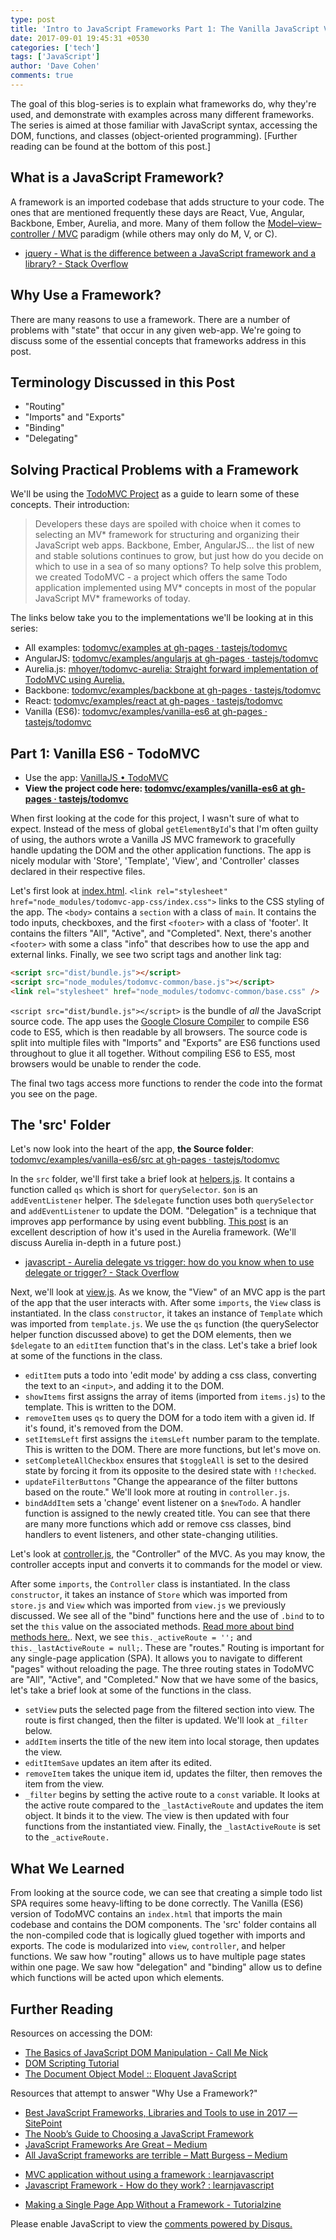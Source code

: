 ```yaml
---
type: post
title: 'Intro to JavaScript Frameworks Part 1: The Vanilla JavaScript Version of TodoMVC'
date: 2017-09-01 19:45:31 +0530
categories: ['tech']
tags: ['JavaScript']
author: 'Dave Cohen'
comments: true
---
```


The goal of this blog-series is to explain what frameworks do, why they're used, and demonstrate with examples across many different frameworks. The series is aimed at those familiar with JavaScript syntax, accessing the DOM, functions, and classes (object-oriented programming). [Further reading can be found at the bottom of this post.]

## What is a JavaScript Framework?

A framework is an imported codebase that adds structure to your code. The ones that are mentioned frequently these days are React, Vue, Angular, Backbone, Ember, Aurelia, and more. Many of them follow the [Model–view–controller / MVC](https://en.wikipedia.org/wiki/Model%E2%80%93view%E2%80%93controller) paradigm (while others may only do M, V, or C).

- [jquery - What is the difference between a JavaScript framework and a library? - Stack Overflow](https://stackoverflow.com/questions/11576018/what-is-the-difference-between-a-javascript-framework-and-a-library)

## Why Use a Framework?

There are many reasons to use a framework. There are a number of problems with "state" that occur in any given web-app. We're going to discuss some of the essential concepts that frameworks address in this post.

## Terminology Discussed in this Post

- "Routing"
- "Imports" and "Exports"
- "Binding"
- "Delegating"

## Solving Practical Problems with a Framework

We'll be using the [TodoMVC Project](https://todomvc.com) as a guide to learn some of these concepts. Their introduction:

> Developers these days are spoiled with choice when it comes to selecting an MV* framework for structuring and organizing their JavaScript web apps.
> Backbone, Ember, AngularJS… the list of new and stable solutions continues to grow, but just how do you decide on which to use in a sea of so many options?
> To help solve this problem, we created TodoMVC - a project which offers the same Todo application implemented using MV* concepts in most of the popular JavaScript MV\* frameworks of today.

The links below take you to the implementations we'll be looking at in this series:

- All examples: [todomvc/examples at gh-pages · tastejs/todomvc](https://github.com/tastejs/todomvc/tree/gh-pages/examples)
- AngularJS: [todomvc/examples/angularjs at gh-pages · tastejs/todomvc](https://github.com/tastejs/todomvc/tree/gh-pages/examples/angularjs)
- Aurelia.js: [mhoyer/todomvc-aurelia: Straight forward implementation of TodoMVC using Aurelia.](https://github.com/mhoyer/todomvc-aurelia)
- Backbone: [todomvc/examples/backbone at gh-pages · tastejs/todomvc](https://github.com/tastejs/todomvc/tree/gh-pages/examples/backbone)
- React: [todomvc/examples/react at gh-pages · tastejs/todomvc](https://github.com/tastejs/todomvc/tree/gh-pages/examples/react)
- Vanilla (ES6): [todomvc/examples/vanilla-es6 at gh-pages · tastejs/todomvc](https://github.com/tastejs/todomvc/tree/gh-pages/examples/vanilla-es6)

## Part 1: Vanilla ES6 - TodoMVC

- Use the app: [VanillaJS • TodoMVC](http://todomvc.com/examples/vanillajs/#/)
- **View the project code here: [todomvc/examples/vanilla-es6 at gh-pages · tastejs/todomvc](https://github.com/tastejs/todomvc/tree/gh-pages/examples/vanilla-es6)**

When first looking at the code for this project, I wasn't sure of what to expect. Instead of the mess of global `getElementById`'s that I'm often guilty of using, the authors wrote a Vanilla JS MVC framework to gracefully handle updating the DOM and the other application functions. The app is nicely modular with 'Store', 'Template', 'View', and 'Controller' classes declared in their respective files.

Let's first look at [index.html](https://github.com/tastejs/todomvc/blob/gh-pages/examples/vanilla-es6/index.html). `<link rel="stylesheet" href="node_modules/todomvc-app-css/index.css">` links to the CSS styling of the app. The `<body>` contains a `section` with a class of `main`. It contains the todo inputs, checkboxes, and the first `<footer>` with a class of 'footer'. It contains the filters "All", "Active", and "Completed". Next, there's another `<footer>` with some a class "info" that describes how to use the app and external links. Finally, we see two script tags and another link tag:

```html
<script src="dist/bundle.js"></script>
<script src="node_modules/todomvc-common/base.js"></script>
<link rel="stylesheet" href="node_modules/todomvc-common/base.css" />
```

`<script src="dist/bundle.js"></script>` is the bundle of _all_ the JavaScript source code. The app uses the [Google Closure Compiler](https://developers.google.com/closure/compiler/) to compile ES6 code to ES5, which is then readable by all browsers. The source code is split into multiple files with "Imports" and "Exports" are ES6 functions used throughout to glue it all together. Without compiling ES6 to ES5, most browsers would be unable to render the code.

The final two tags access more functions to render the code into the format you see on the page.

## The 'src' Folder

Let's now look into the heart of the app, **the Source folder**: [todomvc/examples/vanilla-es6/src at gh-pages · tastejs/todomvc](https://github.com/tastejs/todomvc/tree/gh-pages/examples/vanilla-es6/src)

In the `src` folder, we'll first take a brief look at [helpers.js](https://github.com/tastejs/todomvc/blob/gh-pages/examples/vanilla-es6/src/helpers.js). It contains a function called `qs` which is short for `querySelector`. `$on` is an `addEventListener` helper. The `$delegate` function uses both `querySelector` and `addEventListener` to update the DOM. "Delegation" is a technique that improves app performance by using event bubbling. [This post](https://stackoverflow.com/questions/33904248/aurelia-delegate-vs-trigger-how-do-you-know-when-to-use-delegate-or-trigger) is an excellent description of how it's used in the Aurelia framework. (We'll discuss Aurelia in-depth in a future post.)

- [javascript - Aurelia delegate vs trigger: how do you know when to use delegate or trigger? - Stack Overflow](https://stackoverflow.com/questions/33904248/aurelia-delegate-vs-trigger-how-do-you-know-when-to-use-delegate-or-trigger)

Next, we'll look at [view.js](https://github.com/tastejs/todomvc/blob/gh-pages/examples/vanilla-es6/src/view.js). As we know, the "View" of an MVC app is the part of the app that the user interacts with. After some `imports`, the `View` class is instantiated. In the class `constructor`, it takes an instance of `Template` which was imported from `template.js`. We use the `qs` function (the querySelector helper function discussed above) to get the DOM elements, then we `$delegate` to an `editItem` function that's in the class. Let's take a brief look at some of the functions in the class.

- `editItem` puts a todo into 'edit mode' by adding a css class, converting the text to an `<input>`, and adding it to the DOM.
- `showItems` first assigns the array of items (imported from `items.js`) to the template. This is written to the DOM.
- `removeItem` uses `qs` to query the DOM for a todo item with a given id. If it's found, it's removed from the DOM.
- `setItemsLeft` first assigns the `itemsLeft` number param to the template. This is written to the DOM.
  There are more functions, but let's move on.
- `setCompleteAllCheckbox` ensures that `$toggleAll` is set to the desired state by forcing it from its opposite to the desired state with `!!checked`.
- `updateFilterButtons` "Change the appearance of the filter buttons based on the route." We'll look more at routing in `controller.js`.
- `bindAddItem` sets a 'change' event listener on a `$newTodo`. A handler function is assigned to the newly created title.
  You can see that there are many more functions which add or remove css classes, bind handlers to event listeners, and other state-changing utilities.

Let's look at [controller.js](https://github.com/tastejs/todomvc/blob/gh-pages/examples/vanilla-es6/src/controller.js), the "Controller" of the MVC. As you may know, the controller accepts input and converts it to commands for the model or view.

After some `imports`, the `Controller` class is instantiated. In the class `constructor`, it takes an instance of `Store` which was imported from `store.js` and `View` which was imported from `view.js` we previously discussed. We see all of the "bind" functions here and the use of `.bind` to to set the `this` value on the associated methods. [Read more about bind methods here.](http://javascriptissexy.com/javascript-apply-call-and-bind-methods-are-essential-for-javascript-professionals/). Next, we see `this._activeRoute = '';` and `this._lastActiveRoute = null;`. These are "routes." Routing is important for any single-page application (SPA). It allows you to navigate to different "pages" without reloading the page. The three routing states in TodoMVC are "All", "Active", and "Completed." Now that we have some of the basics, let's take a brief look at some of the functions in the class.

- `setView` puts the selected page from the filtered section into view. The route is first changed, then the filter is updated. We'll look at `_filter` below.
- `addItem` inserts the title of the new item into local storage, then updates the view.
- `editItemSave` updates an item after its edited.
- `removeItem` takes the unique item id, updates the filter, then removes the item from the view.
- `_filter` begins by setting the active route to a `const` variable. It looks at the active route compared to the `_lastActiveRoute` and updates the item object. It binds it to the view. The view is then updated with four functions from the instantiated view. Finally, the `_lastActiveRoute` is set to the `_activeRoute.`

## What We Learned

From looking at the source code, we can see that creating a simple todo list SPA requires some heavy-lifting to be done correctly. The Vanilla (ES6) version of TodoMVC contains an `index.html` that imports the main codebase and contains the DOM components. The 'src' folder contains all the non-compiled code that is logically glued together with imports and exports. The code is modularized into `view`, `controller`, and helper functions. We saw how "routing" allows us to have multiple page states within one page. We saw how "delegation" and "binding" allow us to define which functions will be acted upon which elements.

## Further Reading

Resources on accessing the DOM:

- [The Basics of JavaScript DOM Manipulation - Call Me Nick](http://callmenick.com/post/basics-javascript-dom-manipulation)
- [DOM Scripting Tutorial](http://xahlee.info/js/scripting_web_index.html)
- [The Document Object Model :: Eloquent JavaScript](https://eloquentjavascript.net/13_dom.html)

Resources that attempt to answer "Why Use a Framework?"

- [Best JavaScript Frameworks, Libraries and Tools to use in 2017 — SitePoint](https://www.sitepoint.com/top-javascript-frameworks-libraries-tools-use/)
- [The Noob’s Guide to Choosing a JavaScript Framework](https://webdesign.tutsplus.com/tutorials/the-noobs-guide-to-choosing-a-javascript-framework--cms-28538)
- [JavaScript Frameworks Are Great – Medium](https://medium.com/@mattburgess/javascript-frameworks-are-great-2df4a3f0b24d)
- [All JavaScript frameworks are terrible – Matt Burgess – Medium](https://medium.com/@mattburgess/all-javascript-frameworks-are-terrible-e68d8865183e)

* [MVC application without using a framework : learnjavascript](https://www.reddit.com/r/learnjavascript/comments/2h9tel/mvc_application_without_using_a_framework/)
* [Javascript Framework - How do they work? : learnjavascript](https://www.reddit.com/r/learnjavascript/comments/1co9va/javascript_framework_how_do_they_work/)

- [Making a Single Page App Without a Framework - Tutorialzine](https://tutorialzine.com/2015/02/single-page-app-without-a-framework)

<div id="disqus_thread"></div>
<script>

/\*\*

- RECOMMENDED CONFIGURATION VARIABLES: EDIT AND UNCOMMENT THE SECTION BELOW TO INSERT DYNAMIC VALUES FROM YOUR PLATFORM OR CMS.
- LEARN WHY DEFINING THESE VARIABLES IS IMPORTANT: https://disqus.com/admin/universalcode/#configuration-variables*/
  /_
  var disqus_config = function () {
  this.page.url = PAGE_URL; // Replace PAGE_URL with your page's canonical URL variable
  this.page.identifier = PAGE_IDENTIFIER; // Replace PAGE_IDENTIFIER with your page's unique identifier variable
  };
  _/
  (function() { // DON'T EDIT BELOW THIS LINE
  var d = document, s = d.createElement('script');
  s.src = 'https://techeffects.disqus.com/embed.js';
  s.setAttribute('data-timestamp', +new Date());
  (d.head || d.body).appendChild(s);
  })();
  </script>
  <noscript>Please enable JavaScript to view the <a href="https://disqus.com/?ref_noscript">comments powered by Disqus.</a></noscript>
